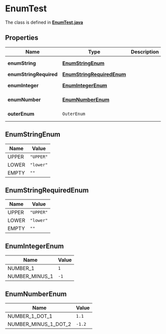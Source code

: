 

# EnumTest

The class is defined in **[EnumTest.java](../../src/main/java/org/openapitools/model/EnumTest.java)**

## Properties

Name | Type | Description | Notes
------------ | ------------- | ------------- | -------------
**enumString** | [**EnumStringEnum**](#EnumStringEnum) |  |  [optional property]
**enumStringRequired** | [**EnumStringRequiredEnum**](#EnumStringRequiredEnum) |  | 
**enumInteger** | [**EnumIntegerEnum**](#EnumIntegerEnum) |  |  [optional property]
**enumNumber** | [**EnumNumberEnum**](#EnumNumberEnum) |  |  [optional property]
**outerEnum** | `OuterEnum` |  |  [optional property]

## EnumStringEnum

Name | Value
---- | -----
UPPER | `"UPPER"`
LOWER | `"lower"`
EMPTY | `""`

## EnumStringRequiredEnum

Name | Value
---- | -----
UPPER | `"UPPER"`
LOWER | `"lower"`
EMPTY | `""`

## EnumIntegerEnum

Name | Value
---- | -----
NUMBER_1 | `1`
NUMBER_MINUS_1 | `-1`

## EnumNumberEnum

Name | Value
---- | -----
NUMBER_1_DOT_1 | `1.1`
NUMBER_MINUS_1_DOT_2 | `-1.2`



